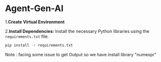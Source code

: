 # Agent-Gen-AI

1.**Create Virtual Environment**

2.**Install Dependencies:**
   Install the necessary Python libraries using the `requirements.txt` file:
   ```bash
   pip install -r requirements.txt
   ```
   
   Note : facing some issue to get Output so we have install library "numexpr"